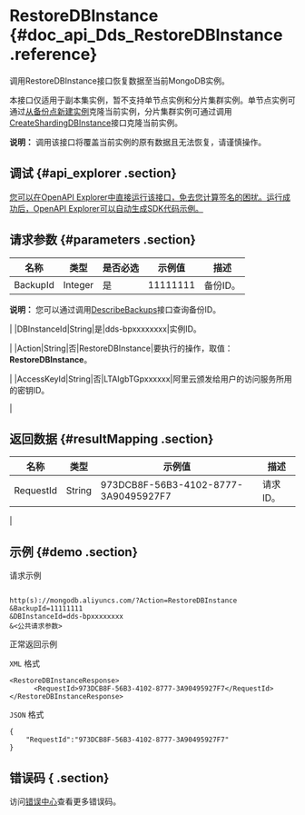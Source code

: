 # RestoreDBInstance {#doc_api_Dds_RestoreDBInstance .reference}

调用RestoreDBInstance接口恢复数据至当前MongoDB实例。

本接口仅适用于副本集实例，暂不支持单节点实例和分片集群实例。单节点实例可通过[从备份点新建实例](~~55013~~)克隆当前实例，分片集群实例可通过调用[CreateShardingDBInstance](~~61884~~)接口克隆当前实例。

**说明：** 调用该接口将覆盖当前实例的原有数据且无法恢复，请谨慎操作。

## 调试 {#api_explorer .section}

[您可以在OpenAPI Explorer中直接运行该接口，免去您计算签名的困扰。运行成功后，OpenAPI Explorer可以自动生成SDK代码示例。](https://api.aliyun.com/#product=Dds&api=RestoreDBInstance&type=RPC&version=2015-12-01)

## 请求参数 {#parameters .section}

|名称|类型|是否必选|示例值|描述|
|--|--|----|---|--|
|BackupId|Integer|是|11111111|备份ID。

 **说明：** 您可以通过调用[DescribeBackups](~~62172~~)接口查询备份ID。

 |
|DBInstanceId|String|是|dds-bpxxxxxxxx|实例ID。

 |
|Action|String|否|RestoreDBInstance|要执行的操作，取值：**RestoreDBInstance**。

 |
|AccessKeyId|String|否|LTAIgbTGpxxxxxx|阿里云颁发给用户的访问服务所用的密钥ID。

 |

## 返回数据 {#resultMapping .section}

|名称|类型|示例值|描述|
|--|--|---|--|
|RequestId|String|973DCB8F-56B3-4102-8777-3A90495927F7|请求ID。

 |

## 示例 {#demo .section}

请求示例

``` {#request_demo}

http(s)://mongodb.aliyuncs.com/?Action=RestoreDBInstance
&BackupId=11111111
&DBInstanceId=dds-bpxxxxxxxx
&<公共请求参数>

```

正常返回示例

`XML` 格式

``` {#xml_return_success_demo}
<RestoreDBInstanceResponse>
	  <RequestId>973DCB8F-56B3-4102-8777-3A90495927F7</RequestId>
</RestoreDBInstanceResponse>
```

`JSON` 格式

``` {#json_return_success_demo}
{
	"RequestId":"973DCB8F-56B3-4102-8777-3A90495927F7"
}
```

## 错误码 { .section}

访问[错误中心](https://error-center.alibabacloud.com/status/product/Dds)查看更多错误码。

